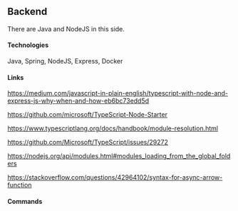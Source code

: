 ## Backend

There are Java and NodeJS in this side.


#### Technologies

Java, Spring, NodeJS, Express, Docker


#### Links

https://medium.com/javascript-in-plain-english/typescript-with-node-and-express-js-why-when-and-how-eb6bc73edd5d

https://github.com/microsoft/TypeScript-Node-Starter

https://www.typescriptlang.org/docs/handbook/module-resolution.html

https://github.com/Microsoft/TypeScript/issues/29272

https://nodejs.org/api/modules.html#modules_loading_from_the_global_folders

https://stackoverflow.com/questions/42964102/syntax-for-async-arrow-function


#### Commands
